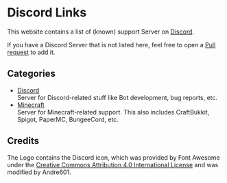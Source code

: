 [Discord]: https://discord.com
[Pull request]: https://github.com/Andre601/Discord-links/pulls
[license]: https://fontawesome.com/license

# Discord Links
This website contains a list of (known) support Server on [Discord].

If you have a Discord Server that is not listed here, feel free to open a [Pull request] to add it.

## Categories

- [Discord](server/discord)  
Server for Discord-related stuff like Bot development, bug reports, etc.
- [Minecraft](server/minecraft)  
Server for Minecraft-related support. This also includes CraftBukkit, Spigot, PaperMC, BungeeCord, etc.

## Credits
The Logo contains the Discord icon, which was provided by Font Awesome under the [Creative Commons Attribution 4.0 International License][license] and was modified by Andre601.
